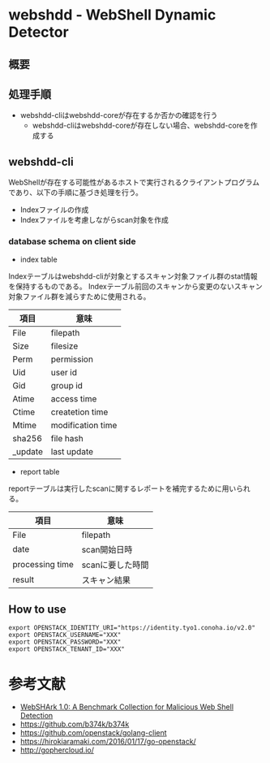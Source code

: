 # webshdd - WebShell Dynamic Detector

## 概要

## 処理手順

 * webshdd-cliはwebshdd-coreが存在するか否かの確認を行う
   * webshdd-cliはwebshdd-coreが存在しない場合、webshdd-coreを作成する

## webshdd-cli

WebShellが存在する可能性があるホストで実行されるクライアントプログラムであり、以下の手順に基づき処理を行う。

 * Indexファイルの作成
 * Indexファイルを考慮しながらscan対象を作成

### database schema on client side

 * index table

Indexテーブルはwebshdd-cliが対象とするスキャン対象ファイル群のstat情報を保持するものである。
Indexテーブル前回のスキャンから変更のないスキャン対象ファイル群を減らすために使用される。

| 項目 | 意味 | 
|------|------|
|File  | filepath |
|Size  | filesize | 
|Perm  | permission | 
|Uid   | user id |
|Gid   | group id |
|Atime | access time |
|Ctime | createtion time|
|Mtime | modification time |
|sha256 | file hash |
|_update| last update |

 * report table

reportテーブルは実行したscanに関するレポートを補完するために用いられる。

| 項目 | 意味 | 
|------|------|
|File  | filepath |
|date | scan開始日時 |
|processing time|scanに要した時間|
|result| スキャン結果 |

## How to use

```
export OPENSTACK_IDENTITY_URI="https://identity.tyo1.conoha.io/v2.0"
export OPENSTACK_USERNAME="XXX"
export OPENSTACK_PASSWORD="XXX"
export OPENSTACK_TENANT_ID="XXX"
```

# 参考文献

 * [WebSHArk 1.0: A Benchmark Collection for Malicious Web Shell Detection](https://pdfs.semanticscholar.org/d2de/06d1e4e07890c9b27bdb4baa07c1922b3c16.pdf)
 * https://github.com/b374k/b374k
 * https://github.com/openstack/golang-client
 * https://hirokiaramaki.com/2016/01/17/go-openstack/
 * http://gophercloud.io/

